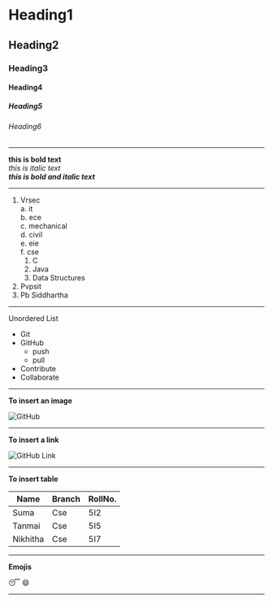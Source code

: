 # Heading1
## Heading2
### Heading3
#### Heading4
##### Heading5
###### Heading6

--------------------------------------

**this is bold text**  
*this is italic text*  
***this is bold and italic text***  

-------------------------------------

1. Vrsec  
  a. it  
  b. ece  
  c. mechanical  
  d. civil  
  e. eie  
  f. cse  
    1. C  
    2. Java  
    3. Data Structures  
2. Pvpsit  
3. Pb Siddhartha  
  
  ----------------------------------
  
  Unordered List
  * Git 
  * GitHub
    - push
    - pull
  * Contribute
  * Collaborate
  
  ----------------------------
  
  **To insert an image**
  
  ![GitHub](https://github.githubassets.com/images/modules/logos_page/GitHub-Mark.png)
  
  -----------------------------
  
  **To insert a link**
  
  ![GitHub Link](https://github.com/)
  
  --------------------------------
  
  **To insert table**
  
  |Name|Branch|RollNo.|
  |------|------|------|
  |Suma|Cse|5I2|
  |Tanmai|Cse|5I5|
  |Nikhitha|Cse|5I7|
  
  -----------------------
  
  **Emojis**
  
  :sleeping: :smile:
  
  ------------------
  
  
